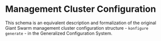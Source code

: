 # Management Cluster Configuration

This schema is an equivalent description and formalization of the original Giant Swarm management cluster
configuration structure - `konfigure generate` - in the Generalized Configuration System.
